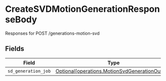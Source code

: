 # CreateSVDMotionGenerationResponseBody

Responses for POST /generations-motion-svd


## Fields

| Field                                                                                                  | Type                                                                                                   | Required                                                                                               | Description                                                                                            |
| ------------------------------------------------------------------------------------------------------ | ------------------------------------------------------------------------------------------------------ | ------------------------------------------------------------------------------------------------------ | ------------------------------------------------------------------------------------------------------ |
| `sd_generation_job`                                                                                    | [Optional[operations.MotionSvdGenerationOutput]](../../models/operations/motionsvdgenerationoutput.md) | :heavy_minus_sign:                                                                                     | N/A                                                                                                    |